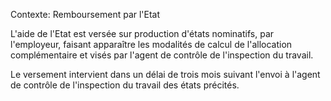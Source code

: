 Contexte: Remboursement par l'Etat

L'aide de l'Etat est versée sur production d'états nominatifs, par l'employeur, faisant apparaître les modalités de calcul de l'allocation complémentaire et visés par l'agent de contrôle de l'inspection du travail.

Le versement intervient dans un délai de trois mois suivant l'envoi à l'agent de contrôle de l'inspection du travail des états précités.